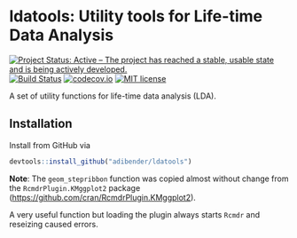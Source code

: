 # ldatools: Utility tools for Life-time Data Analysis
[![Project Status: Active – The project has reached a stable, usable state and
 is being actively developed.](http://www.repostatus.org/badges/latest/active.svg)](http://www.repostatus.org/#active)
[![Build Status](https://travis-ci.org/adibender/ldatools.svg?branch=master)](https://travis-ci.org/adibender/ldatools)
[![codecov.io](https://codecov.io/github/adibender/ldatools/coverage.svg?branch=master)](https://codecov.io/github/adibender/ldatools/branch/master)
[![MIT license](http://img.shields.io/badge/license-MIT-brightgreen.svg)](http://opensource.org/licenses/MIT)

A set of utility functions for life-time data analysis (LDA).

## Installation

Install from GitHub via

```r
devtools::install_github("adibender/ldatools")
```




**Note**: The `geom_stepribbon` function was copied almost without change from
the `RcmdrPlugin.KMggplot2` package (https://github.com/cran/RcmdrPlugin.KMggplot2).

A very useful function but loading the plugin always starts `Rcmdr` and
reseizing caused errors.
